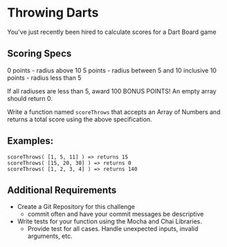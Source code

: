 # Throwing Darts
You've just recently been hired to calculate scores for a Dart Board game

## Scoring Specs
0 points - radius above 10
5 points - radius between 5 and 10 inclusive
10 points - radius less than 5

If all radiuses are less than 5, award 100 BONUS POINTS!
An empty array should return 0.

Write a function named `scoreThrows` that accepts an Array of Numbers and returns a total score using the above specification.

## Examples:

    scoreThrows( [1, 5, 11] ) => returns 15 
    scoreThrows( [15, 20, 30] ) => returns 0
    scoreThrows( [1, 2, 3, 4] ) => returns 140
    
## Additional Requirements
- Create a Git Repository for this challenge
    - commit often and have your commit messages be descriptive
- Write tests for your function using the Mocha and Chai Libraries.
  - Provide test for all cases. Handle unexpected inputs, invalid arguments, etc.